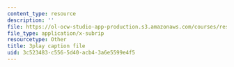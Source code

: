 ```yaml
---
content_type: resource
description: ''
file: https://ol-ocw-studio-app-production.s3.amazonaws.com/courses/res-tll-004-stem-concept-videos-fall-2013/3c523483c5565d40acb43a6e5599e4f5_X8DlaW83HJc.vtt
file_type: application/x-subrip
resourcetype: Other
title: 3play caption file
uid: 3c523483-c556-5d40-acb4-3a6e5599e4f5
---
```

